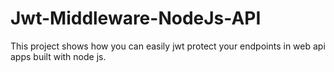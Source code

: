 # Jwt-Middleware-NodeJs-API
This project shows how you can easily jwt protect your endpoints in web api apps built with node js.
